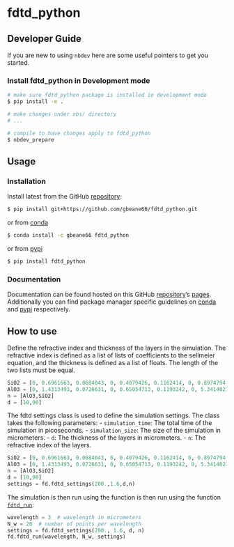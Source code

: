 # fdtd_python

<!-- WARNING: THIS FILE WAS AUTOGENERATED! DO NOT EDIT! -->

## Developer Guide

If you are new to using `nbdev` here are some useful pointers to get you
started.

### Install fdtd_python in Development mode

``` sh
# make sure fdtd_python package is installed in development mode
$ pip install -e .

# make changes under nbs/ directory
# ...

# compile to have changes apply to fdtd_python
$ nbdev_prepare
```

## Usage

### Installation

Install latest from the GitHub
[repository](https://github.com/gbeane66/fdtd_python):

``` sh
$ pip install git+https://github.com/gbeane66/fdtd_python.git
```

or from [conda](https://anaconda.org/gbeane66/fdtd_python)

``` sh
$ conda install -c gbeane66 fdtd_python
```

or from [pypi](https://pypi.org/project/fdtd_python/)

``` sh
$ pip install fdtd_python
```

### Documentation

Documentation can be found hosted on this GitHub
[repository](https://github.com/gbeane66/fdtd_python)’s
[pages](https://gbeane66.github.io/fdtd_python/). Additionally you can
find package manager specific guidelines on
[conda](https://anaconda.org/gbeane66/fdtd_python) and
[pypi](https://pypi.org/project/fdtd_python/) respectively.

## How to use

Define the refractive index and thickness of the layers in the
simulation. The refractive index is defined as a list of lists of coefficients to the sellmeier equation, and the
thickness is defined as a list of floats. The length of the two lists
must be equal.

``` python
SiO2 = [0, 0.6961663, 0.0684043, 0, 0.4079426, 0.1162414, 0, 0.8974794, 9.896161, 0]
AlO3 = [0, 1.4313493, 0.0726631, 0, 0.65054713, 0.1193242, 0, 5.3414021, 18.028251, 0]
n = [AlO3,SiO2]
d = [10,90]
```

The fdtd settings class is used to define the simulation settings. The
class takes the following parameters: - `simulation_time`: The total
time of the simulation in picoseconds. - `simulation_size`: The size of
the simulation in micrometers. - `d`: The thickness of the layers in
micrometers. - `n`: The refractive index of the layers.

``` python
SiO2 = [0, 0.6961663, 0.0684043, 0, 0.4079426, 0.1162414, 0, 0.8974794, 9.896161, 0]
AlO3 = [0, 1.4313493, 0.0726631, 0, 0.65054713, 0.1193242, 0, 5.3414021, 18.028251, 0]
n = [AlO3,SiO2]
d = [10,90]
settings = fd.fdtd_settings(200.,1.6,d,n)
```

The simulation is then run using the function is then run using the
function
[`fdtd_run`](https://gbeane66.github.io/fdtd_python/fdtd_python.html#fdtd_run):

``` python
wavelength = 3  # wavelength in micrometers
N_w = 20  # number of points per wavelength
settings = fd.fdtd_settings(200., 1.6, d, n)
fd.fdtd_run(wavelength, N_w, settings)
```
